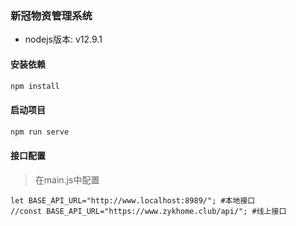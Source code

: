 ### 新冠物资管理系统

- nodejs版本: v12.9.1

#### 安装依赖

```js
npm install
```


#### 启动项目

```java
npm run serve
```

#### 接口配置

> 在main.js中配置

```
let BASE_API_URL="http://www.localhost:8989/"; #本地接口
//const BASE_API_URL="https://www.zykhome.club/api/"; #线上接口
```
